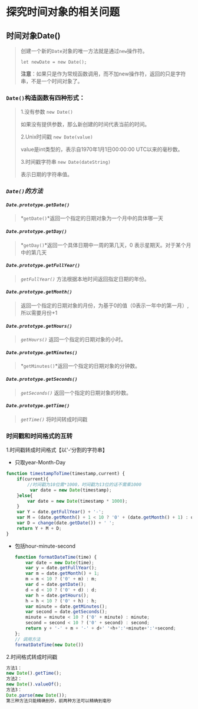 
# 探究时间对象的相关问题

## 时间对象Date()

> 创建一个新的`Date`对象的唯一方法就是通过`new`操作符。
>
> ```
> let newDate = new Date();
> ```
>
> **注意**：如果只是作为常规函数调用，而不加new操作符，返回的只是字符串，不是一个时间对象了。

### `Date()`构造函数有四种形式：

> 1.没有参数 `new Date()`
>
> 如果没有提供参数，那么新创建的时间代表当前的时间。
>
> 2.Unix时间戳 `new Date(value)`
>
> value是int类型的，表示自1970年1月1日00:00:00 UTC以来的毫秒数。
>
> 3.时间戳字符串 `new Date(dateString)`
>
> 表示日期的字符串值。

### *`Date()`的方法*

#### *`Date.prototype.getDate()`*

> *`getDate()`*返回一个指定的日期对象为一个月中的具体哪一天

#### *`Date.prototype.getDay()`*

> *`getDay()`*返回一个具体日期中一周的第几天，0 表示星期天。对于某个月中的第几天

#### *`Date.prototype.getFullYear()`*

> *`getFullYear()`* 方法根据本地时间返回指定日期的年份。

#### *`Date.prototype.getMonth()`*

> 返回一个指定的日期对象的月份，为基于0的值（0表示一年中的第一月）,所以需要月份+1

#### *`Date.prototype.getHours()`*

> *`getHours()`* 返回一个指定的日期对象的小时。

#### *`Date.prototype.getMinutes()`*

> *`getMinutes()`*返回一个指定的日期对象的分钟数。

#### *`Date.prototype.getSeconds()`*

> *`getSeconds()`* 返回一个指定的日期对象的秒数。

#### *`Date.prototype.getTime()`*

> *`getTime()`* 将时间转成时间戳

### 时间戳和时间格式的互转

1.时间戳转成时间格式【以'-‘分割的字符串】

- 只取year-Month-Day

```js
function timestampToTime(timestamp,current) {
    if(current){
        //时间戳为10位需*1000，时间戳为13位的话不需乘1000
         var date = new Date(timestamp); 
    }else{
        var date = new Date(timestamp * 1000); 
    }
    var Y = date.getFullYear() + '-';
    var M = (date.getMonth() + 1 < 10 ? '0' + (date.getMonth() + 1) : date.getMonth() + 1) + '-';
    var D = change(date.getDate()) + ' ';
    return Y + M + D;
}
```

- 包括hour-minute-second

  ```js
  function formatDateTime(time) {
      var date = new Date(time);
      var y = date.getFullYear();
      var m = date.getMonth() + 1;
      m = m < 10 ? ('0' + m) : m;
      var d = date.getDate();
      d = d < 10 ? ('0' + d) : d;
      var h = date.getHours();
      h = h < 10 ? ('0' + h) : h;
      var minute = date.getMinutes();
      var second = date.getSeconds();
      minute = minute < 10 ? ('0' + minute) : minute;
      second = second < 10 ? ('0' + second) : second;
      return y + '-' + m + '-' + d+' '+h+':'+minute+':'+second;
  };
  // 调用方法
  formatDateTime(new Date())
  ```

  

2.时间格式转成时间戳

```js
方法1：
new Date().getTime();
方法2：
new Date().valueOf();
方法3：
Date.parse(new Date());
第三种方法只能精确到秒，前两种方法可以精确到毫秒
```

